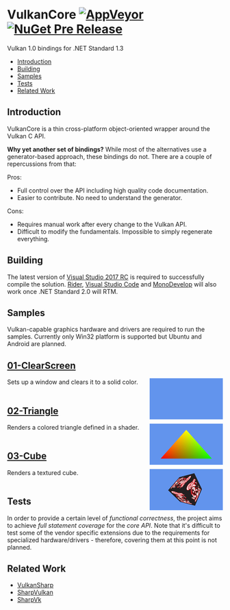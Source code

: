 # VulkanCore [![AppVeyor](https://img.shields.io/appveyor/ci/discosultan/vulkancore.svg)](https://ci.appveyor.com/project/discosultan/vulkancore) [![NuGet Pre Release](https://img.shields.io/nuget/vpre/VulkanCore.svg)](https://www.nuget.org/packages/VulkanCore)

Vulkan 1.0 bindings for .NET Standard 1.3

- [Introduction](#introduction)
- [Building](#building)
- [Samples](#samples)
- [Tests](#tests)
- [Related Work](#related-work)

## Introduction

VulkanCore is a thin cross-platform object-oriented wrapper around the Vulkan C API.

**Why yet another set of bindings?** While most of the alternatives use a generator-based approach, these bindings do not. There are a couple of repercussions from that:

Pros:
- Full control over the API including high quality code documentation.
- Easier to contribute. No need to understand the generator.

Cons:
- Requires manual work after every change to the Vulkan API.
- Difficult to modify the fundamentals. Impossible to simply regenerate everything.

## Building

The latest version of [Visual Studio 2017 RC](https://www.visualstudio.com/vs/visual-studio-2017-rc/) is required to successfully compile the solution. [Rider](https://www.jetbrains.com/rider/), [Visual Studio Code](https://code.visualstudio.com/) and [MonoDevelop](http://www.monodevelop.com/) will also work once .NET Standard 2.0 will RTM.

## Samples

Vulkan-capable graphics hardware and drivers are required to run the samples. Currently only Win32 platform is supported but Ubuntu and Android are planned.

## [01-ClearScreen](Samples/01-ClearScreen)
<img src="./Doc/ClearScreen.jpg" height="96px" align="right">
Sets up a window and clears it to a solid color.
<br><br>

## [02-Triangle](Samples/02-Triangle)
<img src="./Doc/Triangle.jpg" height="96px" align="right">
Renders a colored triangle defined in a shader.
<br><br>

## [03-Cube](Samples/03-Cube)
<img src="./Doc/Cube.jpg" height="96px" align="right">
Renders a textured cube.
<br><br>

## Tests

In order to provide a certain level of *functional correctness*, the project aims to achieve *full statement coverage* for the *core API*. Note that it's difficult to test some of the vendor specific extensions due to the requirements for specialized hardware/drivers - therefore, covering them at this point is not planned.

## Related Work

- [VulkanSharp](https://github.com/mono/VulkanSharp)
- [SharpVulkan](https://github.com/jwollen/SharpVulkan)
- [SharpVk](https://github.com/FacticiusVir/SharpVk)
